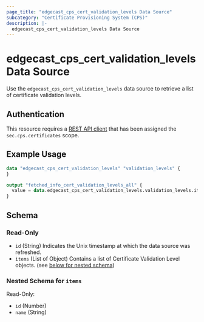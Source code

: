 ```yaml
---
page_title: "edgecast_cps_cert_validation_levels Data Source"
subcategory: "Certificate Provisioning System (CPS)"
description: |-
  edgecast_cps_cert_validation_levels Data Source
---
```


# edgecast_cps_cert_validation_levels Data Source

Use the `edgecast_cps_cert_validation_levels` data source to retrieve a list of certificate validation levels.

## Authentication

This resource requires a [REST API client](../guides/authentication#rest-api-oauth-20-client-credentials) that has been assigned the `sec.cps.certificates` scope.

## Example Usage

```terraform
data "edgecast_cps_cert_validation_levels" "validation_levels" {
}

output "fetched_info_cert_validation_levels_all" {
  value = data.edgecast_cps_cert_validation_levels.validation_levels.items
}
```

<!-- schema generated by tfplugindocs -->
## Schema

### Read-Only

- `id` (String) Indicates the Unix timestamp at which the data source was refreshed.
- `items` (List of Object) Contains a list of Certificate Validation Level objects. (see [below for nested schema](#nestedatt--items))

<a id="nestedatt--items"></a>
### Nested Schema for `items`

Read-Only:

- `id` (Number)
- `name` (String)
